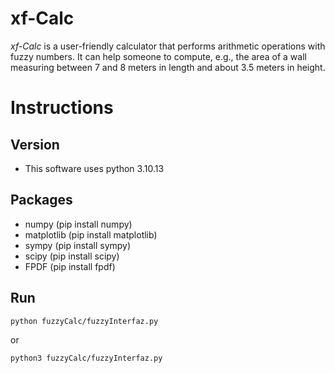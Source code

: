 # xf-Calc

*xf-Calc* is a user-friendly calculator that performs arithmetic operations with fuzzy numbers. It can help someone to compute, e.g., the area of a wall measuring between 7 and 8 meters in length and about 3.5 meters in height.


# Instructions
## Version
- This software uses python 3.10.13

## Packages
- numpy (pip install numpy)
- matplotlib (pip install matplotlib)
- sympy (pip install sympy)
- scipy (pip install scipy)
- FPDF (pip install fpdf)

## Run

``` bash
python fuzzyCalc/fuzzyInterfaz.py
```
or
``` bash
python3 fuzzyCalc/fuzzyInterfaz.py
```